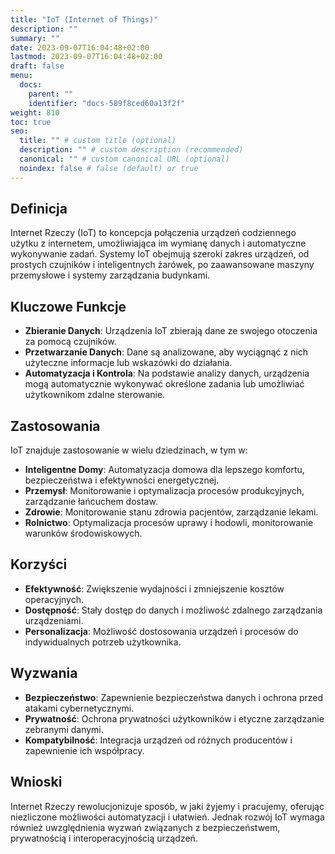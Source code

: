 ```yaml
---
title: "IoT (Internet of Things)"
description: ""
summary: ""
date: 2023-09-07T16:04:48+02:00
lastmod: 2023-09-07T16:04:48+02:00
draft: false
menu:
  docs:
    parent: ""
    identifier: "docs-589f8ced60a13f2f"
weight: 810
toc: true
seo:
  title: "" # custom title (optional)
  description: "" # custom description (recommended)
  canonical: "" # custom canonical URL (optional)
  noindex: false # false (default) or true
---
```


## Definicja

Internet Rzeczy (IoT) to koncepcja połączenia urządzeń codziennego użytku z internetem, umożliwiająca im wymianę danych i automatyczne wykonywanie zadań. Systemy IoT obejmują szeroki zakres urządzeń, od prostych czujników i inteligentnych żarówek, po zaawansowane maszyny przemysłowe i systemy zarządzania budynkami.

## Kluczowe Funkcje

- **Zbieranie Danych**: Urządzenia IoT zbierają dane ze swojego otoczenia za pomocą czujników.
- **Przetwarzanie Danych**: Dane są analizowane, aby wyciągnąć z nich użyteczne informacje lub wskazówki do działania.
- **Automatyzacja i Kontrola**: Na podstawie analizy danych, urządzenia mogą automatycznie wykonywać określone zadania lub umożliwiać użytkownikom zdalne sterowanie.

## Zastosowania

IoT znajduje zastosowanie w wielu dziedzinach, w tym w:

- **Inteligentne Domy**: Automatyzacja domowa dla lepszego komfortu, bezpieczeństwa i efektywności energetycznej.
- **Przemysł**: Monitorowanie i optymalizacja procesów produkcyjnych, zarządzanie łańcuchem dostaw.
- **Zdrowie**: Monitorowanie stanu zdrowia pacjentów, zarządzanie lekami.
- **Rolnictwo**: Optymalizacja procesów uprawy i hodowli, monitorowanie warunków środowiskowych.

## Korzyści

- **Efektywność**: Zwiększenie wydajności i zmniejszenie kosztów operacyjnych.
- **Dostępność**: Stały dostęp do danych i możliwość zdalnego zarządzania urządzeniami.
- **Personalizacja**: Możliwość dostosowania urządzeń i procesów do indywidualnych potrzeb użytkownika.

## Wyzwania

- **Bezpieczeństwo**: Zapewnienie bezpieczeństwa danych i ochrona przed atakami cybernetycznymi.
- **Prywatność**: Ochrona prywatności użytkowników i etyczne zarządzanie zebranymi danymi.
- **Kompatybilność**: Integracja urządzeń od różnych producentów i zapewnienie ich współpracy.

## Wnioski

Internet Rzeczy rewolucjonizuje sposób, w jaki żyjemy i pracujemy, oferując niezliczone możliwości automatyzacji i ułatwień. Jednak rozwój IoT wymaga również uwzględnienia wyzwań związanych z bezpieczeństwem, prywatnością i interoperacyjnością urządzeń.




